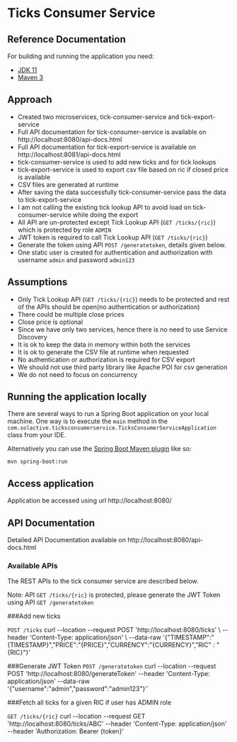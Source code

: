# Ticks Consumer Service

## Reference Documentation

For building and running the application you need:

- [JDK 11](https://www.oracle.com/java/technologies/javase-jdk11-downloads.html)
- [Maven 3](https://maven.apache.org)

## Approach
- Created two microservices, tick-consumer-service and tick-export-service
- Full API documentation for tick-consumer-service is available on http://localhost:8080/api-docs.html
- Full API documentation for tick-export-service is available on http://localhost:8081/api-docs.html
- tick-consumer-service is used to add new ticks and for tick lookups
- tick-export-service is used to export csv file based on ric if closed price is available
- CSV files are generated at runtime
- After saving the data successfully tick-consumer-service pass the data to tick-export-service
- I am not calling the existing tick lookup API to avoid load on tick-consumer-service while doing the export
- All API are un-protected except Tick Lookup API (`GET /ticks/{ric}`) which is protected by role `ADMIN`
- JWT token is required to call Tick Lookup API (`GET /ticks/{ric}`)
- Generate the token using API `POST /generatetoken`, details given below.
- One static user is created for authentication and authorization with username `admin` and password `admin123`

## Assumptions
- Only Tick Lookup API (`GET /ticks/{ric}`) needs to be protected and rest of the APIs should be open(no authentication or authorization)
- There could be multiple close prices
- Close price is optional
- Since we have only two services, hence there is no need to use Service Discovery
- It is ok to keep the data in memory within both the services
- It is ok to generate the CSV file at runtime when requested
- No authentication or authorization is required for CSV export
- We should not use third party library like Apache POI for csv generation
- We do not need to focus on concurrency
## Running the application locally

There are several ways to run a Spring Boot application on your local machine. One way is to execute the `main` method
in the `com.solactive.ticksconsumerservice.TicksConsumerServiceApplication` class from your IDE.

Alternatively you can use
the [Spring Boot Maven plugin](https://docs.spring.io/spring-boot/docs/current/reference/html/build-tool-plugins-maven-plugin.html)
like so:

```shell
mvn spring-boot:run
```

## Access application

Application be accessed using url http://localhost:8080/

## API Documentation

Detailed API Documentation available on http://localhost:8080/api-docs.html

### Available APIs

The REST APIs to the tick consumer service are described below.

Note: API `GET /ticks/{ric}` is protected, please generate the JWT Token using API `GET /generatetoken`

###Add new ticks

`POST /ticks`
curl --location --request POST 'http://localhost:8080/ticks' \ --header 'Content-Type: application/json' \ --data-raw '{"TIMESTAMP":"{TIMESTAMP}","PRICE":"{PRICE}","CURRENCY":"{CURRENCY}","RIC" : "{RIC}"}'

###Generate JWT Token
`POST /generatetoken`
curl --location --request POST 'http://localhost:8080/generateToken' \--header 'Content-Type: application/json' \--data-raw '{"username":"admin","password":"admin123"}'`

###Fetch all ticks for a given RIC if user has ADMIN role

`GET /ticks/{ric}`
curl --location --request GET 'http://localhost:8080/ticks/ABC' \--header 'Content-Type: application/json' \--header 'Authorization: Bearer {token}'